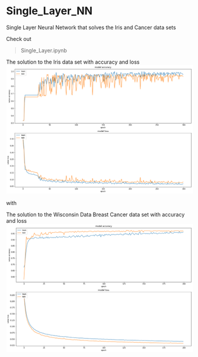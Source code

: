 # Single_Layer_NN
Single Layer Neural Network that solves the Iris and Cancer data sets

Check out
> Single_Layer.ipynb

The solution to the Iris data set with accuracy and loss<br>
![iris accuracy and loss](https://github.com/vanities/Single_Layer_NN/blob/master/images/iris_acc.png)

with

The solution to the Wisconsin Data Breast Cancer data set with accuracy and loss<br>
![cancer accuracy and loss](https://github.com/vanities/Single_Layer_NN/blob/master/images/cancer_acc.png)
